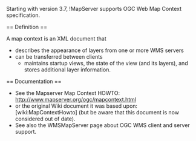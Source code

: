 Starting with version 3.7, !MapServer supports OGC Web Map Context specification.                                                            
                                                                                                                                             
== Definition ==                                                                                                                             
                                                                                                                                             
A map context is an XML document that                                                                                                        
                                                                                                                                             
  * describes the appearance of layers from one or more WMS servers                                                                          
  * can be transferred between clients                                                                                                       
    * maintains startup views, the state of the view (and its layers), and stores additional layer information.                              
                                                                                                                                             
== Documentation ==                                                                                                                          
                                                                                                                                             
  * See the Mapserver Map Context HOWTO: http://www.mapserver.org/ogc/mapcontext.html                                                        
  * or the original Wiki document it was based upon: [wiki:MapContextHowto] (but be aware that this document is now considered out of date). 
  * See also the WMSMapServer page about OGC WMS client and server support.
